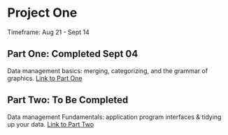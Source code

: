 # Project One

Timeframe: Aug 21 - Sept 14 <br/>

## Part One: Completed Sept 04
Data management basics: merging, categorizing, and the grammar of graphics. [Link to Part One](p1part1.md)<br/>

## Part Two: To Be Completed
Data management Fundamentals: application program interfaces & tidying up your data. [Link to Part Two](p1part2.md)<br/>
